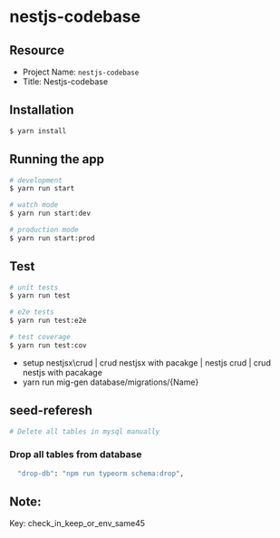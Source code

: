# nestjs-codebase

## Resource

- Project Name: `nestjs-codebase`
- Title: Nestjs-codebase

## Installation

```bash
$ yarn install
```

## Running the app

```bash
# development
$ yarn run start

# watch mode
$ yarn run start:dev

# production mode
$ yarn run start:prod
```

## Test

```bash
# unit tests
$ yarn run test

# e2e tests
$ yarn run test:e2e

# test coverage
$ yarn run test:cov
```

- setup nestjsx\crud | crud nestjsx with pacakge | nestjs crud | crud nestjs with pacakage 
- yarn run mig-gen database/migrations/{Name}

## seed-referesh

```bash
# Delete all tables in mysql manually
```

### Drop all tables from database
```bash
  "drop-db": "npm run typeorm schema:drop", 
```

## Note:
Key: check_in_keep_or_env_same45